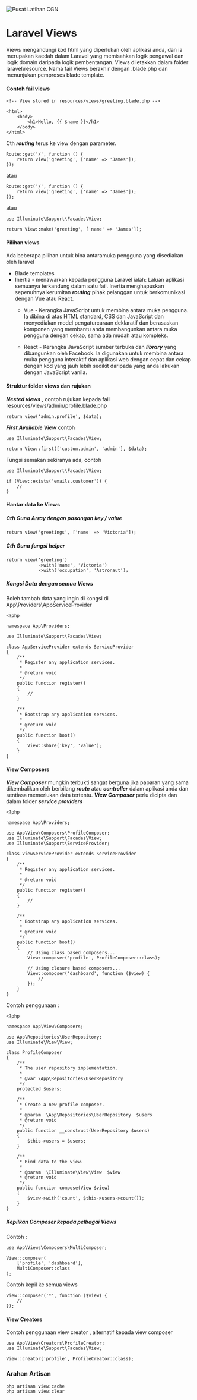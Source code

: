![Pusat Latihan CGN](../assets/images/cgnbulat.png)
# Laravel Views

Views mengandungi kod html yang diperlukan oleh aplikasi anda, dan ia merupakan kaedah dalam Laravel yang memisahkan logik pengawal dan logik domain daripada logik pembentangan. Views diletakkan dalam folder laravel\resource. Nama fail Views berakhir dengan .blade.php dan menunjukan pemproses blade template.

#### Contoh fail views
	<!-- View stored in resources/views/greeting.blade.php -->
	 
	<html>
	    <body>
	        <h1>Hello, {{ $name }}</h1>
	    </body>
	</html>
	

Cth ***routing*** terus ke view dengan parameter.

	Route::get('/', function () {
	    return view('greeting', ['name' => 'James']);
	});
	

atau

	Route::get('/', function () {
	    return view('greeting', ['name' => 'James']);
	});
	

atau

	use Illuminate\Support\Facades\View;
	 
	return View::make('greeting', ['name' => 'James']);
	
#### Pilihan views

Ada beberapa pilihan untuk bina antaramuka pengguna yang disediakan oleh laravel

- Blade templates
- Inertia - menawarkan kepada pengguna Laravel ialah: Laluan aplikasi semuanya terkandung dalam satu fail. Inertia menghapuskan sepenuhnya kerumitan ***routing*** pihak pelanggan untuk berkomunikasi dengan Vue atau React.
	- Vue - Kerangka JavaScript untuk membina antara muka pengguna. Ia dibina di atas HTML standard, CSS dan JavaScript dan menyediakan model pengaturcaraan deklaratif dan berasaskan komponen yang membantu anda membangunkan antara muka pengguna dengan cekap, sama ada mudah atau kompleks.

	- React - Kerangka JavaScript sumber terbuka dan ***library*** yang dibangunkan oleh Facebook. Ia digunakan untuk membina antara muka pengguna interaktif dan aplikasi web dengan cepat dan cekap dengan kod yang jauh lebih sedikit daripada yang anda lakukan dengan JavaScript vanila.


#### Struktur folder views  dan rujukan
***Nested views*** , contoh rujukan kepada fail resources/views/admin/profile.blade.php

	return view('admin.profile', $data);
	

***First Available View*** contoh

	use Illuminate\Support\Facades\View;
	 
	return View::first(['custom.admin', 'admin'], $data);
	
Fungsi semakan sekiranya ada, contoh

	use Illuminate\Support\Facades\View;
	 
	if (View::exists('emails.customer')) {
	    //
	}
	
#### Hantar data ke Views
##### Cth Guna Array dengan pasangan key / value

	return view('greetings', ['name' => 'Victoria']);
	
##### Cth Guna fungsi helper

	return view('greeting')
	            ->with('name', 'Victoria')
	            ->with('occupation', 'Astronaut');
	

##### Kongsi Data dengan semua Views
Boleh tambah data yang ingin di kongsi di App\Providers\AppServiceProvider


	<?php
	 
	namespace App\Providers;
	 
	use Illuminate\Support\Facades\View;
	 
	class AppServiceProvider extends ServiceProvider
	{
	    /**
	     * Register any application services.
	     *
	     * @return void
	     */
	    public function register()
	    {
	        //
	    }
	 
	    /**
	     * Bootstrap any application services.
	     *
	     * @return void
	     */
	    public function boot()
	    {
	        View::share('key', 'value');
	    }
	}
	
#### View Composers
***View Composer*** mungkin terbukti sangat berguna jika paparan yang sama dikembalikan oleh berbilang ***route*** atau ***controller*** dalam aplikasi anda dan sentiasa memerlukan data tertentu. ***View Composer*** perlu dicipta dan dalam folder ***service providers***

	<?php
	 
	namespace App\Providers;
	 
	use App\View\Composers\ProfileComposer;
	use Illuminate\Support\Facades\View;
	use Illuminate\Support\ServiceProvider;
	 
	class ViewServiceProvider extends ServiceProvider
	{
	    /**
	     * Register any application services.
	     *
	     * @return void
	     */
	    public function register()
	    {
	        //
	    }
	 
	    /**
	     * Bootstrap any application services.
	     *
	     * @return void
	     */
	    public function boot()
	    {
	        // Using class based composers...
	        View::composer('profile', ProfileComposer::class);
	 
	        // Using closure based composers...
	        View::composer('dashboard', function ($view) {
	            //
	        });
	    }
	}
	
Contoh penggunaan :

	<?php
	 
	namespace App\View\Composers;
	 
	use App\Repositories\UserRepository;
	use Illuminate\View\View;
	 
	class ProfileComposer
	{
	    /**
	     * The user repository implementation.
	     *
	     * @var \App\Repositories\UserRepository
	     */
	    protected $users;
	 
	    /**
	     * Create a new profile composer.
	     *
	     * @param  \App\Repositories\UserRepository  $users
	     * @return void
	     */
	    public function __construct(UserRepository $users)
	    {
	        $this->users = $users;
	    }
	 
	    /**
	     * Bind data to the view.
	     *
	     * @param  \Illuminate\View\View  $view
	     * @return void
	     */
	    public function compose(View $view)
	    {
	        $view->with('count', $this->users->count());
	    }
	}
	


##### Kepilkan Composer kepada pelbagai Views
Contoh :

	use App\Views\Composers\MultiComposer;
	 
	View::composer(
	    ['profile', 'dashboard'],
	    MultiComposer::class
	);
	

Contoh kepil ke semua views

	View::composer('*', function ($view) {
	    //
	});
	
#### View Creators
Contoh penggunaan view creator , alternatif kepada view composer

	use App\View\Creators\ProfileCreator;
	use Illuminate\Support\Facades\View;
	 
	View::creator('profile', ProfileCreator::class);
	

### Arahan Artisan

	php artisan view:cache
	php artisan view:clear


